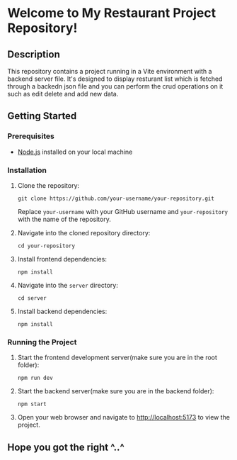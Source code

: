 # Welcome to My Restaurant Project Repository!

## Description

This repository contains a project running in a Vite environment with a backend server file. It's designed to display resturant list which is fetched through a backedn json file and you can perform the crud operations on it such as edit delete and add new data.

## Getting Started

### Prerequisites

- [Node.js](https://nodejs.org) installed on your local machine

### Installation

1. Clone the repository:

   ```
   git clone https://github.com/your-username/your-repository.git
   ```

   Replace `your-username` with your GitHub username and `your-repository` with the name of the repository.

2. Navigate into the cloned repository directory:

   ```
   cd your-repository
   ```

3. Install frontend dependencies:

   ```
   npm install
   ```

4. Navigate into the `server` directory:

   ```
   cd server
   ```

5. Install backend dependencies:
   ```
   npm install
   ```

### Running the Project

1. Start the frontend development server(make sure you are in the root folder):

   ```
   npm run dev
   ```

2. Start the backend server(make sure you are in the backend folder):

   ```
   npm start
   ```

3. Open your web browser and navigate to [http://localhost:5173](http://localhost:5173) to view the project.

## Hope you got the right ^..^
